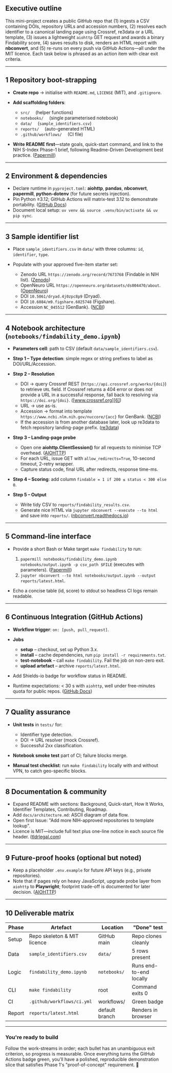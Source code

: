 ## Executive outline

This mini-project creates a public GitHub repo that (1) ingests a CSV containing DOIs, repository URLs and accession numbers, (2) resolves each identifier to a canonical landing page using Crossref, re3data or a URL template, (3) issues a lightweight `aiohttp` GET request and awards a binary Findability score, (4) saves results to disk, renders an HTML report with **nbconvert**, and (5) re-runs on every push via GitHub Actions—all under the MIT licence.  Each task below is phrased as an action item with clear exit criteria.

---

## 1  Repository boot-strapping

* **Create repo** → initialise with `README.md`, `LICENSE` (MIT), and `.gitignore`.
* **Add scaffolding folders**:

  * `src/`  (helper functions)
  * `notebooks/`  (single parameterised notebook)
  * `data/`  (`sample_identifiers.csv`)
  * `reports/`  (auto-generated HTML)
  * `.github/workflows/`  (CI file)
* **Write README first**—state goals, quick-start command, and link to the NIH S-Index Phase-1 brief, following Readme-Driven Development best practice. ([Papermill][1])

---

## 2  Environment & dependencies

* Declare runtime in `pyproject.toml`: **aiohttp**, **pandas**, **nbconvert**, **papermill**, **python-dotenv** (for future secrets injection).
* Pin Python ≥3.12; GitHub Actions will matrix-test 3.12 to demonstrate portability. ([GitHub Docs][2])
* Document local setup: `uv venv && source .venv/bin/activate && uv pip sync`.

---

## 3  Sample identifier list

* Place `sample_identifiers.csv` in `data/` with three columns: `id`, `identifier`, `type`.
* Populate with your approved five-item starter set:

  * Zenodo URL `https://zenodo.org/record/7673768` (Findable in NIH list). ([Zenodo][3])
  * OpenNeuro URL `https://openneuro.org/datasets/ds004470/about`. ([OpenNeuro][4])
  * DOI `10.5061/dryad.4j0zpc8p9` (Dryad).
  * DOI `10.6084/m9.figshare.6025748` (Figshare).
  * Accession `NC_045512` (GenBank). ([NCBI][5])

---

## 4  Notebook architecture (`notebooks/findability_demo.ipynb`)

* **Parameters cell**: path to CSV (default `data/sample_identifiers.csv`).
* **Step 1 – Type detection**: simple regex or string prefixes to label as DOI/URL/Accession.
* **Step 2 – Resolution**

  * DOI → query Crossref REST (`https://api.crossref.org/works/{doi}`) to retrieve `URL` field. If Crossref returns a 404 error or does not provide a URL in a successful response, fall back to resolving via `https://doi.org/{doi}`. ([www.crossref.org][6])
  * URL → use as-is.
  * Accession → format into template `https://www.ncbi.nlm.nih.gov/nuccore/{acc}` for GenBank. ([NCBI][5])
  * If the accession is from another database later, look up re3data to fetch repository landing-page prefix. ([re3data][7])
* **Step 3 – Landing-page probe**

  * Open one **aiohttp.ClientSession()** for all requests to minimise TCP overhead. ([AIOHTTP][8])
  * For each URL, issue GET with `allow_redirects=True`, 10-second timeout, 2-retry wrapper.
  * Capture status code, final URL after redirects, response time-ms.
* **Step 4 – Scoring**: add column `findable = 1 if 200 ≤ status < 300 else 0`.
* **Step 5 – Output**

  * Write tidy CSV to `reports/findability_results.csv`.
  * Generate nice HTML via `jupyter nbconvert --execute --to html` and save into `reports/`. ([nbconvert.readthedocs.io][9])

---

## 5  Command-line interface

* Provide a short Bash or Make target `make findability` to run:

  1. `papermill notebooks/findability_demo.ipynb notebooks/output.ipynb -p csv_path $FILE` (executes with parameters). ([Papermill][1])
  2. `jupyter nbconvert --to html notebooks/output.ipynb --output reports/latest.html`.
* Echo a concise table (id, score) to stdout so headless CI logs remain readable.

---

## 6  Continuous Integration (GitHub Actions)

* **Workflow trigger**: `on: [push, pull_request]`.
* **Jobs**

  * **setup** – checkout, set up Python 3.x.
  * **install** – cache dependencies, run `pip install -r requirements.txt`.
  * **test-notebook** – call `make findability`. Fail the job on non-zero exit.
  * **upload artefact** – archive `reports/latest.html`.
* Add Shields-io badge for workflow status in README.
* Runtime expectations: < 30 s with `aiohttp`, well under free-minutes quota for public repos. ([GitHub Docs][10])

---

## 7  Quality assurance

* **Unit tests** in `tests/` for:

  * Identifier type detection.
  * DOI → URL resolver (mock Crossref).
  * Successful 2xx classification.
* **Notebook smoke test** part of CI; failure blocks merge.
* **Manual test checklist**: run `make findability` locally with and without VPN, to catch geo-specific blocks.

---

## 8  Documentation & community

* Expand README with sections: Background, Quick-start, How It Works, Identifier Templates, Contributing, Roadmap.
* Add `docs/architecture.md`: ASCII diagram of data flow.
* Open first Issue: "Add more NIH-approved repositories to template lookup".
* Licence is MIT—include full text plus one-line notice in each source file header. ([tldrlegal.com][11])

---

## 9  Future-proof hooks (optional but noted)

* Keep a placeholder `.env.example` for future API keys (e.g., private repositories).
* Note that if pages rely on heavy JavaScript, upgrade probe layer from `aiohttp` to **Playwright**; footprint trade-off is documented for later decision. ([AIOHTTP][12])

---

## 10  Deliverable matrix

| Phase  | Artefact                    | Location       | "Done" test             |
| ------ | --------------------------- | -------------- | ----------------------- |
| Setup  | Repo skeleton & MIT licence | GitHub main    | Repo clones cleanly     |
| Data   | `sample_identifiers.csv`    | `data/`        | 5 rows present          |
| Logic  | `findability_demo.ipynb`    | `notebooks/`   | Runs end-to-end locally |
| CLI    | `make findability`          | root           | Command exits 0         |
| CI     | `.github/workflows/ci.yml`  | workflows/     | Green badge             |
| Report | `reports/latest.html`       | default branch | Renders in browser      |

---

### You're ready to build

Follow the work-streams in order; each bullet has an unambiguous exit criterion, so progress is measurable.  Once everything turns the GitHub Actions badge green, you'll have a polished, reproducible demonstration slice that satisfies Phase 1's "proof-of-concept" requirement. 🎯

[1]: https://papermill.readthedocs.io/en/latest/usage-execute.html?utm_source=chatgpt.com "Execute - papermill 2.4.0 documentation"
[2]: https://docs.github.com/billing/managing-billing-for-github-actions/about-billing-for-github-actions?utm_source=chatgpt.com "About billing for GitHub Actions"
[3]: https://help.zenodo.org/docs/deposit/about-records/?utm_source=chatgpt.com "About records | Zenodo"
[4]: https://openneuro.org/?utm_source=chatgpt.com "OpenNeuro"
[5]: https://www.ncbi.nlm.nih.gov/nuccore/1798174254?utm_source=chatgpt.com "1798174254 - Nucleotide Result - NCBI"
[6]: https://www.crossref.org/documentation/retrieve-metadata/rest-api/?utm_source=chatgpt.com "REST API - Crossref"
[7]: https://www.re3data.org/api/doc/?utm_source=chatgpt.com "API Documentation - Re3data.org"
[8]: https://docs.aiohttp.org/?utm_source=chatgpt.com "Welcome to AIOHTTP — aiohttp 3.11.18 documentation"
[9]: https://nbconvert.readthedocs.io/en/latest/usage.html?utm_source=chatgpt.com "Using as a command line tool — nbconvert 7.16.6 documentation"
[10]: https://docs.github.com/en/actions/administering-github-actions/usage-limits-billing-and-administration?utm_source=chatgpt.com "Usage limits, billing, and administration - GitHub Actions"
[11]: https://www.tldrlegal.com/license/mit-license?utm_source=chatgpt.com "MIT License (Expat) Explained in Plain English - TLDRLegal"
[12]: https://docs.aiohttp.org/en/stable/client_quickstart.html?utm_source=chatgpt.com "Client Quickstart — aiohttp 3.11.18 documentation"
